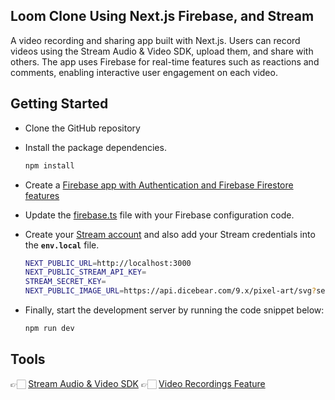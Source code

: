 ## Loom Clone Using Next.js Firebase, and Stream

A video recording and sharing app built with Next.js. Users can record videos using the Stream Audio & Video SDK, upload them, and share with others. The app uses Firebase for real-time features such as reactions and comments, enabling interactive user engagement on each video.

## Getting Started

- Clone the GitHub repository
- Install the package dependencies.
  ```bash
  npm install
  ```
- Create a [Firebase app with Authentication and Firebase Firestore features](https://firebase.google.com/)

- Update the [firebase.ts](https://github.com/dha-stix/stream-games/blob/main/src/lib/firebase.ts) file with your Firebase configuration code.

- Create your [Stream account](https://getstream.io/try-for-free/) and also add your Stream credentials into the **`env.local`** file.

  ```bash
  NEXT_PUBLIC_URL=http://localhost:3000
  NEXT_PUBLIC_STREAM_API_KEY=
  STREAM_SECRET_KEY=
  NEXT_PUBLIC_IMAGE_URL=https://api.dicebear.com/9.x/pixel-art/svg?seed=
  ```

- Finally, start the development server by running the code snippet below:
  ```bash
  npm run dev
  ```

## Tools

👉🏻 [Stream Audio & Video SDK](https://getstream.io/video/)
👉🏻 [Video Recordings Feature](https://getstream.io/video/docs/react/advanced/recording/)
